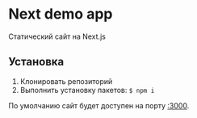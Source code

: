 # Next demo app

Статический сайт на Next.js

## Установка

1. Клонировать репозиторий
2. Выполнить установку пакетов: ```$ npm i```

По умолчанию сайт будет доступен на порту [:3000](http://localhost:3000).
